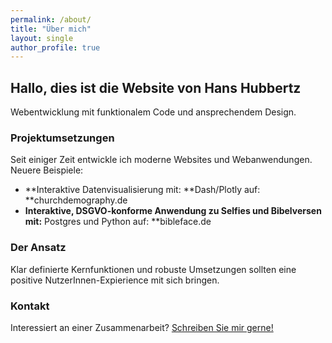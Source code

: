 ```yaml
---
permalink: /about/
title: "Über mich"
layout: single
author_profile: true
---
```


## Hallo, dies ist die Website von Hans Hubbertz

Webentwicklung mit funktionalem Code und ansprechendem Design.

### Projektumsetzungen

Seit einiger Zeit entwickle ich moderne Websites und Webanwendungen. Neuere Beispiele:

- **Interaktive Datenvisualisierung mit: **Dash/Plotly auf: **churchdemography.de
- **Interaktive, DSGVO-konforme Anwendung zu Selfies und Bibelversen mit:** Postgres und Python auf: **bibleface.de

### Der Ansatz

Klar definierte Kernfunktionen und robuste Umsetzungen sollten eine positive NutzerInnen-Expierience mit sich bringen.

### Kontakt

Interessiert an einer Zusammenarbeit? [Schreiben Sie mir gerne!](/contact/)